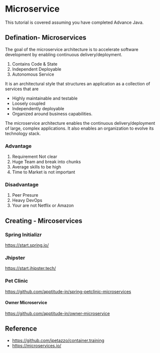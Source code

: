 # Microservice

This tutorial is covered assuming you have completed Advance Java.


## Defination- Microservices

The goal of the microservice architecture is to accelerate software development by enabling continuous delivery/deployment.

1. Contains Code & State
1. Independent Deployable
1. Autonomous Service

It is an architectural style that structures an application as a collection of services that are
* Highly maintainable and testable
* Loosely coupled
* Independently deployable
* Organized around business capabilities.

The microservice architecture enables the continuous delivery/deployment of large, complex applications. It also enables an organization to evolve its technology stack.

### Advantage

1. Requirement Not clear
1. Huge Team and break into chunks
1. Average skills to be high
1. Time to Market is not important

### Disadvantage
1. Peer Presure
1. Heavy DevOps
1. Your are not Netflix or Amazon

## Creating - Mircoservices

### Spring Initializr

https://start.spring.io/

###  Jhipster

https://start.jhipster.tech/

### Pet Clinic
https://github.com/apptitude-in/spring-petclinic-microservices

#### Owner Microservice
https://github.com/apptitude-in/owner-microservice

## Reference
* https://github.com/jpetazzo/container.training
* https://microservices.io/
